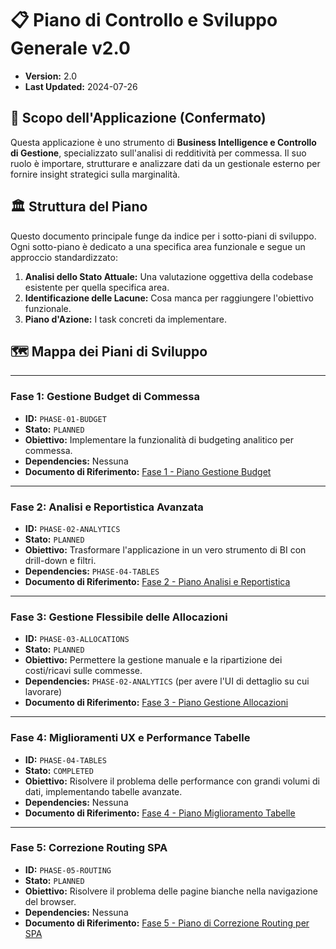# 📋 Piano di Controllo e Sviluppo Generale v2.0

- **Version:** 2.0
- **Last Updated:** 2024-07-26

## 🎯 Scopo dell'Applicazione (Confermato)
Questa applicazione è uno strumento di **Business Intelligence e Controllo di Gestione**, specializzato sull'analisi di redditività per commessa. Il suo ruolo è importare, strutturare e analizzare dati da un gestionale esterno per fornire insight strategici sulla marginalità.

## 🏛️ Struttura del Piano
Questo documento principale funge da indice per i sotto-piani di sviluppo. Ogni sotto-piano è dedicato a una specifica area funzionale e segue un approccio standardizzato:
1.  **Analisi dello Stato Attuale:** Una valutazione oggettiva della codebase esistente per quella specifica area.
2.  **Identificazione delle Lacune:** Cosa manca per raggiungere l'obiettivo funzionale.
3.  **Piano d'Azione:** I task concreti da implementare.

## 🗺️ Mappa dei Piani di Sviluppo

---

### **Fase 1: Gestione Budget di Commessa**
- **ID:** `PHASE-01-BUDGET`
- **Stato:** `PLANNED`
- **Obiettivo:** Implementare la funzionalità di budgeting analitico per commessa.
- **Dependencies:** Nessuna
- **Documento di Riferimento:** [Fase 1 - Piano Gestione Budget](./phase_1_budget_plan.md)

---

### **Fase 2: Analisi e Reportistica Avanzata**
- **ID:** `PHASE-02-ANALYTICS`
- **Stato:** `PLANNED`
- **Obiettivo:** Trasformare l'applicazione in un vero strumento di BI con drill-down e filtri.
- **Dependencies:** `PHASE-04-TABLES`
- **Documento di Riferimento:** [Fase 2 - Piano Analisi e Reportistica](./phase_2_analytics_plan.md)

---

### **Fase 3: Gestione Flessibile delle Allocazioni**
- **ID:** `PHASE-03-ALLOCATIONS`
- **Stato:** `PLANNED`
- **Obiettivo:** Permettere la gestione manuale e la ripartizione dei costi/ricavi sulle commesse.
- **Dependencies:** `PHASE-02-ANALYTICS` (per avere l'UI di dettaglio su cui lavorare)
- **Documento di Riferimento:** [Fase 3 - Piano Gestione Allocazioni](./phase_3_allocations_plan.md)

---

### **Fase 4: Miglioramenti UX e Performance Tabelle**
- **ID:** `PHASE-04-TABLES`
- **Stato:** `COMPLETED`
- **Obiettivo:** Risolvere il problema delle performance con grandi volumi di dati, implementando tabelle avanzate.
- **Dependencies:** Nessuna
- **Documento di Riferimento:** [Fase 4 - Piano Miglioramento Tabelle](./phase_4_table_improvements_plan.md)

---

### **Fase 5: Correzione Routing SPA**
- **ID:** `PHASE-05-ROUTING`
- **Stato:** `PLANNED`
- **Obiettivo:** Risolvere il problema delle pagine bianche nella navigazione del browser.
- **Dependencies:** Nessuna
- **Documento di Riferimento:** [Fase 5 - Piano di Correzione Routing per SPA](./phase_5_routing_fix_plan.md) 